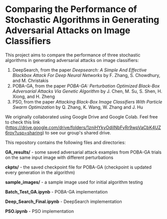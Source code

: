 # Comparing the Performance of Stochastic Algorithms in Generating Adversarial Attacks on Image Classifiers

This project aims to compare the performance of three stochastic algorithms in generating adversarial attacks on image classifiers:
1. DeepSearch, from the paper *Deepsearch: A Simple And Effective Blackbox Attack For Deep Neural Networks* by F. Zhang, S. Chowdhury, and M. Christakis
2. POBA-GA, from the paper *POBA-GA: Perturbation Optimized Black-Box Adversarial Attacks Via Genetic Algorithm* by J. Chen, M. Su, S. Shen, H. Xiong, and H. Zheng
3. PSO, from the paper *Attacking Black-Box Image Classifiers With Particle Swarm Optimization* by Q. Zhang, K. Wang, W. Zhang and J. Hu

We originally collaborated using Google Drive and Google Colab. Feel free to check this link (https://drive.google.com/drive/folders/1zniHYkyOdiINbFyRr9wpVaCbK4UZ6rov?usp=sharing) to see our group's shared drive.

This repository contains the following files and directories:

**GA_results/** - some saved adversarial attack examples from POBA-GA trials on the same input image with different perturbations

**ckpts/** - the saved checkpoint file for POBA-GA (checkpoint is updated every generation in the algorithm)

**sample_images/** - a sample image used for initial algorithm testing

**Batch_Test_GA.ipynb** - POBA-GA implementation

**Deep_Search_Final.ipynb** - DeepSearch implementation

**PSO.ipynb** - PSO implementation
